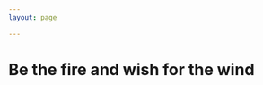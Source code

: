 ```yaml
---
layout: page

---
```


<div id="home" class="container">
  <h1>Be the fire and wish for the wind</h1>


</div>
